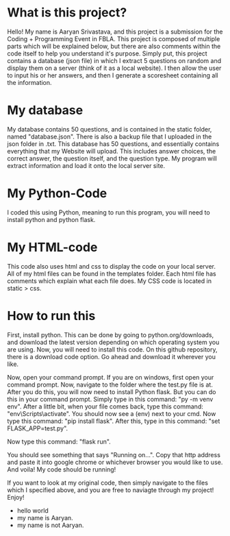 # What is this project?
Hello! My name is Aaryan Srivastava, and this project is a submission for the
Coding + Programming Event in FBLA. This project is composed of multiple parts
which will be explained below, but there are also comments within the code itself
to help you understand it's purpose. Simply put, this project contains a
database (json file) in which I extract 5 questions on random and display them
on a server (think of it as a local website). I then allow the user to input his
or her answers, and then I generate a scoresheet containing all the information.

# My database
My database contains 50 questions, and is contained in the static folder, named
"database.json". There is also a backup file that I uploaded in the json folder in
.txt. This database has 50 questions, and essentially contains everything that my Website
will upload. This includes answer choices, the correct answer, the question itself, and
the question type. My program will extract information and load it onto the local server site.

# My Python-Code
I coded this using Python, meaning to run this program, you will need to install
python and python flask.


# My HTML-code
This code also uses html and css to display the code on your local server. All of
my html files can be found in the templates folder. Each html file has comments
which explain what each file does.
My CSS code is located in static > css.

# How to run this

First, install python. This can be done by going to python.org/downloads, and
download the latest version depending on which operating system you are using.
Now, you will need to install this code. On this github repository, there is a
download code option. Go ahead and download it wherever you like.

Now, open your command prompt. If you are on windows, first open your command prompt.
Now, navigate to the folder where the test.py file is at. After you do this,
you will now need to install Python flask. But you can do this in your command prompt.
Simply type in this command: "py -m venv env".
After a little bit, when your file comes back,
type this command: "env\Scripts\activate".
You should now see a (env) next to your cmd. Now type this command: "pip install flask".
After this, type in this command: "set FLASK_APP=test.py".

Now type this command: "flask run".

You should see something that says "Running on...". Copy that http address and paste it
into google chrome or whichever browser you would like to use. And voila! My code should be running!

If you want to look at my original code, then simply navigate to the files which I specified
above, and you are free to naviagte through my project! Enjoy!

* hello world
* my name is Aaryan.
* my name is not Aaryan.
